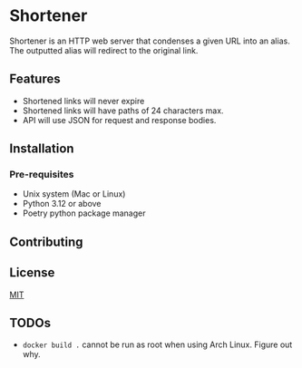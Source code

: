 # Shortener

Shortener is an HTTP web server that condenses a given URL into an alias. The outputted alias will redirect to the 
original link.

## Features

- Shortened links will never expire
- Shortened links will have paths of 24 characters max.
- API will use JSON for request and response bodies.

## Installation

### Pre-requisites

- Unix system (Mac or Linux)
- Python 3.12 or above
- Poetry python package manager


## Contributing


## License

[MIT](https://choosealicense.com/licenses/mit/)


## TODOs

- `docker build .` cannot be run as root when using Arch Linux. Figure out why.